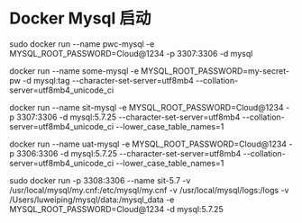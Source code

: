 # Docker Mysql 启动

sudo docker run --name pwc-mysql -e MYSQL_ROOT_PASSWORD=Cloud@1234 -p 3307:3306 -d mysql

docker run --name some-mysql -e MYSQL_ROOT_PASSWORD=my-secret-pw -d mysql:tag --character-set-server=utf8mb4 --collation-server=utf8mb4_unicode_ci

docker run --name sit-mysql -e MYSQL_ROOT_PASSWORD=Cloud@1234 -p 3307:3306  -d mysql:5.7.25 --character-set-server=utf8mb4 --collation-server=utf8mb4_unicode_ci --lower_case_table_names=1


docker run --name uat-mysql -e MYSQL_ROOT_PASSWORD=Cloud@1234 -p 3306:3306  -d mysql:5.7.25 --character-set-server=utf8mb4 --collation-server=utf8mb4_unicode_ci --lower_case_table_names=1


sudo docker run -p 3308:3306 --name sit-5.7 -v /usr/local/mysql/my.cnf:/etc/mysql/my.cnf -v /usr/local/mysql/logs:/logs -v /Users/luweiping/mysql/data:/mysql_data -e MYSQL_ROOT_PASSWORD=Cloud@1234 -d mysql:5.7.25